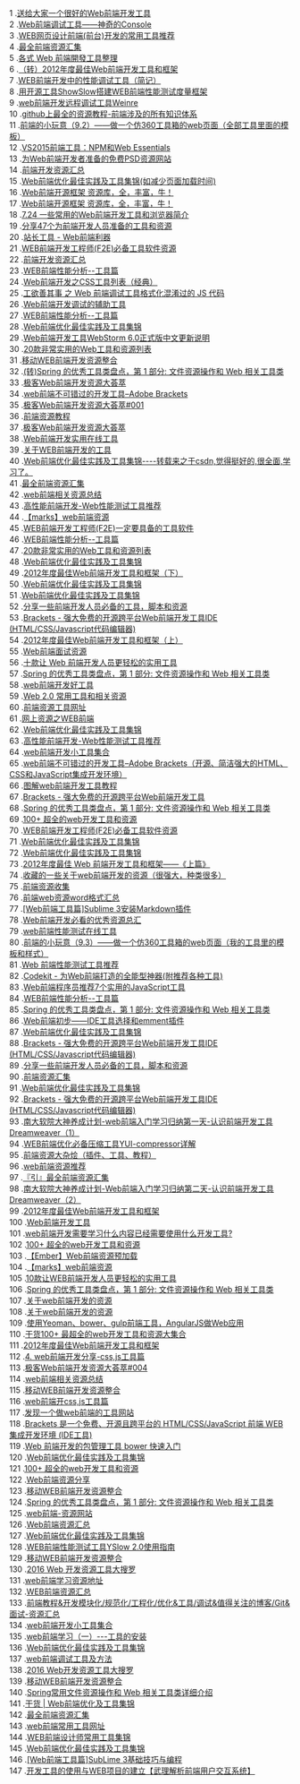 1 .[送给大家一个很好的Web前端开发工具](http://blog.csdn.net/aofengdaxia/article/details/18910555?locationNum=1&fps=1)  
2 .[Web前端调试工具——神奇的Console](http://blog.csdn.net/zwk626542417/article/details/42245047?locationNum=13&fps=1)  
3 .[WEB网页设计前端(前台)开发的常用工具推荐](http://blog.csdn.net/black_ben/article/details/5532997?locationNum=13&fps=1)  
4 .[最全前端资源汇集](http://blog.csdn.net/yuexianchang/article/details/51188309?locationNum=3&fps=1)  
5 .[各式 Web 前端開發工具整理](http://blog.csdn.net/wireless_com/article/details/16842873?locationNum=5&fps=1)  
6 .[（转）2012年度最佳Web前端开发工具和框架](http://blog.csdn.net/C_mihoo/article/details/10733871?locationNum=2&fps=1)  
7 .[WEB前端开发中的性能调试工具（简记）](http://blog.csdn.net/cuixiping/article/details/6275087?locationNum=2&fps=1)  
8 .[用开源工具ShowSlow搭建WEB前端性能测试度量框架](http://blog.csdn.net/Testing_is_believing/article/details/6993760?locationNum=10&fps=1)  
9 .[web前端开发远程调试工具Weinre](http://blog.csdn.net/FuDesign2008/article/details/7617481?locationNum=13&fps=1)  
10 .[github上最全的资源教程-前端涉及的所有知识体系](http://blog.csdn.net/qq_34348873/article/details/52572008?locationNum=1&fps=1)  
11 .[前端的小玩意（9.2）——做一个仿360工具箱的web页面（全部工具里面的模板）](http://blog.csdn.net/qq20004604/article/details/52226223?locationNum=4&fps=1)  
12 .[VS2015前端工具：NPM和Web Essentials](http://blog.csdn.net/wyqlxy/article/details/47297945?locationNum=7&fps=1)  
13 .[为Web前端开发者准备的免费PSD资源网站](http://blog.csdn.net/Iamduoluo/article/details/8043612?locationNum=4&fps=1)  
14 .[前端开发资源汇总](http://blog.csdn.net/u011461420/article/details/51853748?locationNum=2&fps=1)  
15 .[Web前端优化最佳实践及工具集锦(如减少页面加载时间)](http://blog.csdn.net/qq_17767355/article/details/51057239?locationNum=7&fps=1)  
16 .[Web前端开源框架 资源库，全，丰富，牛！](http://blog.csdn.net/feiying008/article/details/43966565?locationNum=15&fps=1)  
17 .[Web前端开源框架 资源库，全，丰富，牛！](http://blog.csdn.net/feiying008/article/details/43966565?locationNum=1&fps=1)  
18 .[7.24 一些常用的Web前端开发工具和浏览器简介](http://blog.csdn.net/RookieRocket/article/details/38079821?locationNum=9&fps=1)  
19 .[分享47个为前端开发人员准备的工具和资源](http://blog.csdn.net/Tizian/article/details/7864294?locationNum=9&fps=1)  
20 .[站长工具 - Web前端利器](http://blog.csdn.net/bbirdsky/article/details/8861872?locationNum=12&fps=1)  
21 .[WEB前端开发工程师(F2E)必备工具软件资源](http://blog.csdn.net/lvjin110/article/details/37913625?locationNum=7&fps=1)  
22 .[前端开发资源汇总](http://blog.csdn.net/github_34419871/article/details/51986853?locationNum=5&fps=1)  
23 .[WEB前端性能分析--工具篇](http://blog.csdn.net/hualusiyu/article/details/10585359?locationNum=12&fps=1)  
24 .[Web前端开发之CSS工具列表（经典）](http://blog.csdn.net/byygyy/article/details/5497797?locationNum=1&fps=1)  
25 .[工欲善其事 之 Web 前端调试工具格式化混淆过的 JS 代码](http://blog.csdn.net/sleks/article/details/37565983?locationNum=15&fps=1)  
26 .[Web前端开发调试的辅助工具](http://blog.csdn.net/eengel/article/details/15809719?locationNum=7&fps=1)  
27 .[WEB前端性能分析--工具篇](http://blog.csdn.net/yanping_ren/article/details/12025297?locationNum=13&fps=1)  
28 .[Web前端优化最佳实践及工具集锦](http://blog.csdn.net/Dracotianlong/article/details/12008621?locationNum=3&fps=1)  
29 .[Web前端开发工具WebStorm 6.0正式版中文更新说明](http://blog.csdn.net/twinkletwinklelittle/article/details/9129617?locationNum=4&fps=1)  
30 .[20款非常实用的Web工具和资源列表](http://blog.csdn.net/caihongshijie6/article/details/8840848?locationNum=12&fps=1)  
31 .[移动WEB前端开发资源整合](http://blog.csdn.net/shimadongxue/article/details/51955892?locationNum=6&fps=1)  
32 .[(转)Spring 的优秀工具类盘点，第 1 部分: 文件资源操作和 Web 相关工具类](http://blog.csdn.net/zealVampire/article/details/1755986?locationNum=14&fps=1)  
33 .[极客Web前端开发资源大荟萃](http://blog.csdn.net/jjfat/article/details/38845329?locationNum=4&fps=1)  
34 .[web前端不可错过的开发工具–Adobe Brackets](http://blog.csdn.net/txl16211/article/details/37070321?locationNum=8&fps=1)  
35 .[极客Web前端开发资源大荟萃#001](http://blog.csdn.net/jjfat/article/details/38388519?locationNum=5&fps=1)  
36 .[前端资源教程](http://blog.csdn.net/cengjingcanghai123/article/details/50942821?locationNum=14&fps=1)  
37 .[极客Web前端开发资源大荟萃](http://blog.csdn.net/jjfat/article/details/39181433?locationNum=9&fps=1)  
38 .[Web前端开发实用在线工具](http://blog.csdn.net/tigerdsh/article/details/8871253?locationNum=1&fps=1)  
39 .[关于WEB前端开发的工具](http://blog.csdn.net/txl16211/article/details/37069833?locationNum=5&fps=1)  
40 .[Web前端优化最佳实践及工具集锦----转载来之于csdn,觉得挺好的,很全面,学习了。](http://blog.csdn.net/ltylove2007/article/details/12019739?locationNum=5&fps=1)  
41 .[最全前端资源汇集](http://blog.csdn.net/zgrkaka/article/details/51535518?locationNum=9&fps=1)  
42 .[web前端相关资源总结](http://blog.csdn.net/zhengyinhui100/article/details/8207140?locationNum=1&fps=1)  
43 .[高性能前端开发-Web性能测试工具推荐](http://blog.csdn.net/mengxianhua/article/details/9412143?locationNum=13&fps=1)  
44 .[【marks】web前端资源](http://blog.csdn.net/u010698554/article/details/20643883?locationNum=15&fps=1)  
45 .[WEB前端开发工程师(F2E)一定要具备的工具软件](http://blog.csdn.net/dh20156/article/details/4100061?locationNum=12&fps=1)  
46 .[WEB前端性能分析--工具篇](http://blog.csdn.net/u011648042/article/details/16827741?locationNum=3&fps=1)  
47 .[20款非常实用的Web工具和资源列表](http://blog.csdn.net/liuyixin01/article/details/8839989?locationNum=11&fps=1)  
48 .[Web前端优化最佳实践及工具集锦](http://blog.csdn.net/zzzkk2009/article/details/11961335?locationNum=6&fps=1)  
49 .[2012年度最佳Web前端开发工具和框架（下）](http://blog.csdn.net/rxr1st/article/details/8469573?locationNum=8&fps=1)  
50 .[Web前端优化最佳实践及工具集锦](http://blog.csdn.net/u011278496/article/details/19603839?locationNum=4&fps=1)  
51 .[Web前端优化最佳实践及工具集锦](http://blog.csdn.net/dongtianlaile/article/details/12052303?locationNum=5&fps=1)  
52 .[分享一些前端开发人员必备的工具，脚本和资源](http://blog.csdn.net/jjfat/article/details/7834884?locationNum=11&fps=1)  
53 .[Brackets - 强大免费的开源跨平台Web前端开发工具IDE (HTML/CSS/Javascript代码编辑器)](http://blog.csdn.net/pandora_GL/article/details/40619693?locationNum=7&fps=1)  
54 .[2012年度最佳Web前端开发工具和框架（上）](http://blog.csdn.net/rxr1st/article/details/8469524?locationNum=4&fps=1)  
55 .[Web前端面试资源](http://blog.csdn.net/zxy9602/article/details/50791040?locationNum=10&fps=1)  
56 .[十款让 Web 前端开发人员更轻松的实用工具](http://blog.csdn.net/u010495838/article/details/19082547?locationNum=11&fps=1)  
57 .[Spring 的优秀工具类盘点，第 1 部分: 文件资源操作和 Web 相关工具类](http://blog.csdn.net/joliny/article/details/1757050?locationNum=1&fps=1)  
58 .[web前端开发好工具](http://blog.csdn.net/zhongjling/article/details/22526687?locationNum=1&fps=1)  
59 .[Web 2.0 常用工具和相关资源](http://blog.csdn.net/szg3827/article/details/4803891?locationNum=10&fps=1)  
60 .[前端资源工具网址](http://blog.csdn.net/u012193330/article/details/42774725?locationNum=7&fps=1)  
61 .[网上资源之WEB前端](http://blog.csdn.net/zhangjie617/article/details/6651923?locationNum=8&fps=1)  
62 .[Web前端优化最佳实践及工具集锦](http://blog.csdn.net/boluobn/article/details/11953449?locationNum=8&fps=1)  
63 .[高性能前端开发-Web性能测试工具推荐](http://blog.csdn.net/wlzzliang/article/details/9420057?locationNum=1&fps=1)  
64 .[web前端开发小工具集合](http://blog.csdn.net/kingo0/article/details/52021272?locationNum=8&fps=1)  
65 .[web前端不可错过的开发工具–Adobe Brackets（开源、简洁强大的HTML、CSS和JavaScript集成开发环境）](http://blog.csdn.net/u012124764/article/details/44195413?locationNum=6&fps=1)  
66 .[图解web前端开发工具教程](http://blog.csdn.net/bcbobo21cn/article/details/44062415?locationNum=3&fps=1)  
67 .[Brackets - 强大免费的开源跨平台Web前端开发工具](http://blog.csdn.net/hsany330/article/details/20070091?locationNum=11&fps=1)  
68 .[Spring 的优秀工具类盘点，第 1 部分: 文件资源操作和 Web 相关工具类](http://blog.csdn.net/seng3018/article/details/6688469?locationNum=6&fps=1)  
69 .[100+ 超全的web开发工具和资源](http://blog.csdn.net/wd_cloud/article/details/52237421?locationNum=11&fps=1)  
70 .[WEB前端开发工程师(F2E)必备工具软件资源](http://blog.csdn.net/daixh/article/details/4795588?locationNum=6&fps=1)  
71 .[Web前端优化最佳实践及工具集锦](http://blog.csdn.net/priestmoon/article/details/11999485?locationNum=13&fps=1)  
72 .[Web前端优化最佳实践及工具集锦](http://blog.csdn.net/ASD1415926/article/details/12526361?locationNum=12&fps=1)  
73 .[2012年度最佳 Web 前端开发工具和框架——《上篇》](http://blog.csdn.net/Tizian/article/details/8471848?locationNum=15&fps=1)  
74 .[收藏的一些关于web前端开发的资源（很强大，种类很多）](http://blog.csdn.net/IT_xiaohong/article/details/7174430?locationNum=2&fps=1)  
75 .[前端资源收集](http://blog.csdn.net/u012263973/article/details/44877627?locationNum=6&fps=1)  
76 .[前端web资源word格式汇总](http://blog.csdn.net/qq20004604/article/details/52137865?locationNum=12&fps=1)  
77 .[[Web前端工具篇]Sublime 3安装Markdown插件](http://blog.csdn.net/u011195398/article/details/52236757?locationNum=7&fps=1)  
78 .[Web前端开发必看的优秀资源总汇](http://blog.csdn.net/yu829/article/details/6640509?locationNum=7&fps=1)  
79 .[web前端性能测试在线工具](http://blog.csdn.net/aovenus/article/details/51591074?locationNum=6&fps=1)  
80 .[前端的小玩意（9.3）——做一个仿360工具箱的web页面（我的工具里的模板和样式）](http://blog.csdn.net/qq20004604/article/details/52235854?locationNum=15&fps=1)  
81 .[Web 前端性能测试工具推荐](http://blog.csdn.net/leonlee985/article/details/40583857?locationNum=14&fps=1)  
82 .[Codekit - 为Web前端打造的全能型神器(附推荐各种工具)](http://blog.csdn.net/TMXK0918/article/details/42455583?locationNum=10&fps=1)  
83 .[Web前端程序员推荐7个实用的JavaScript工具](http://blog.csdn.net/coco510/article/details/51463141?locationNum=9&fps=1)  
84 .[WEB前端性能分析--工具篇](http://blog.csdn.net/lijunlinlijunlin/article/details/41158437?locationNum=5&fps=1)  
85 .[Spring 的优秀工具类盘点，第 1 部分: 文件资源操作和 Web 相关工具类](http://blog.csdn.net/zhujyy110/article/details/8162075?locationNum=10&fps=1)  
86 .[Web前端初步——IDE工具选择和emment插件](http://blog.csdn.net/qq_26864077/article/details/51213250?locationNum=2&fps=1)  
87 .[Web前端优化最佳实践及工具集锦](http://blog.csdn.net/arron1118/article/details/12060801?locationNum=9&fps=1)  
88 .[Brackets - 强大免费的开源跨平台Web前端开发工具IDE (HTML/CSS/Javascript代码编辑器)](http://blog.csdn.net/u014203123/article/details/21476851?locationNum=6&fps=1)  
89 .[分享一些前端开发人员必备的工具，脚本和资源](http://blog.csdn.net/xusongsong520/article/details/7837052?locationNum=6&fps=1)  
90 .[前端资源汇集](http://blog.csdn.net/ssisse/article/details/51542831?locationNum=2&fps=1)  
91 .[Web前端优化最佳实践及工具集锦](http://blog.csdn.net/qq741997129/article/details/28635709?locationNum=7&fps=1)  
92 .[Brackets - 强大免费的开源跨平台Web前端开发工具IDE (HTML/CSS/Javascript代码编辑器)](http://blog.csdn.net/wgllz/article/details/46433149?locationNum=5&fps=1)  
93 .[南大软院大神养成计划-web前端入门学习归纳第一天-认识前端开发工具Dreamweaver（1）](http://blog.csdn.net/zhouhanyuxi/article/details/49873093?locationNum=8&fps=1)  
94 .[WEB前端优化必备压缩工具YUI-compressor详解](http://blog.csdn.net/baidu_25343343/article/details/53396756?locationNum=10&fps=1)  
95 .[前端资源大杂烩（插件、工具、教程）](http://blog.csdn.net/JunBo_Song/article/details/52194090?locationNum=3&fps=1)  
96 .[web前端资源推荐](http://blog.csdn.net/hmy1106/article/details/45667683?locationNum=6&fps=1)  
97 .[『引』最全前端资源汇集](http://blog.csdn.net/lyb0924/article/details/51544585?locationNum=8&fps=1)  
98 .[南大软院大神养成计划-Web前端入门学习归纳第二天-认识前端开发工具Dreamweaver（2）](http://blog.csdn.net/zhouhanyuxi/article/details/49894909?locationNum=11&fps=1)  
99 .[2012年度最佳Web前端开发工具和框架](http://blog.csdn.net/liu515714312/article/details/29644889?locationNum=11&fps=1)  
100 .[Web前端开发工具](http://blog.csdn.net/sqzhao/article/details/47314733?locationNum=14&fps=1)  
101 .[web前端开发需要学习什么内容已经需要使用什么开发工具?](http://blog.csdn.net/slieng12571/article/details/47376211?locationNum=12&fps=1)  
102 .[100+ 超全的web开发工具和资源](http://blog.csdn.net/u010820135/article/details/51627732?locationNum=4&fps=1)  
103 .[【Ember】Web前端资源预加载](http://blog.csdn.net/taniqng/article/details/41893977?locationNum=13&fps=1)  
104 .[【marks】web前端资源](http://blog.csdn.net/zheng963/article/details/48439257?locationNum=12&fps=1)  
105 .[10款让WEB前端开发人员更轻松的实用工具](http://blog.csdn.net/iso_wsy/article/details/51555513?locationNum=10&fps=1)  
106 .[Spring 的优秀工具类盘点，第 1 部分: 文件资源操作和 Web 相关工具类](http://blog.csdn.net/wttyzy/article/details/45042833?locationNum=4&fps=1)  
107 .[关于web前端开发的资源](http://blog.csdn.net/dongdgh/article/details/6765613?locationNum=15&fps=1)  
108 .[关于web前端开发的资源](http://blog.csdn.net/dongdgh/article/details/6765613?locationNum=1&fps=1)  
109 .[使用Yeoman、bower、gulp前端工具，AngularJS做Web应用](http://blog.csdn.net/hanjiyu/article/details/53218493?locationNum=14&fps=1)  
110 .[干货100+ 最超全的web开发工具和资源大集合](http://blog.csdn.net/u011001084/article/details/52471586?locationNum=15&fps=1)  
111 .[2012年度最佳Web前端开发工具和框架](http://blog.csdn.net/chens616/article/details/8652601?locationNum=3&fps=1)  
112 .[4. web前端开发分享-css,js工具篇](http://blog.csdn.net/sin544260/article/details/46311741?locationNum=15&fps=1)  
113 .[极客Web前端开发资源大荟萃#004](http://blog.csdn.net/formyth/article/details/42457251?locationNum=10&fps=1)  
114 .[web前端相关资源总结](http://blog.csdn.net/silent527/article/details/8214599?locationNum=11&fps=1)  
115 .[移动WEB前端开发资源整合](http://blog.csdn.net/lloyvhe/article/details/50082425?locationNum=4&fps=1)  
116 .[web前端开css,js工具篇](http://blog.csdn.net/haluoluo211/article/details/51336462?locationNum=12&fps=1)  
117 .[发现一个做web前端的工具网站](http://blog.csdn.net/dingxu_ren/article/details/49021763?locationNum=4&fps=1)  
118 .[Brackets 是一个免费、开源且跨平台的 HTML/CSS/JavaScript 前端 WEB 集成开发环境 (IDE工具)](http://blog.csdn.net/autumn20080101/article/details/53171326?locationNum=12&fps=1)  
119 .[Web 前端开发的包管理工具 bower 快速入门](http://blog.csdn.net/qq_34482827/article/details/51657431?locationNum=2&fps=1)  
120 .[Web前端优化最佳实践及工具集锦](http://blog.csdn.net/chengnuo628/article/details/51207311?locationNum=3&fps=1)  
121 .[100+ 超全的web开发工具和资源](http://blog.csdn.net/limuzi13/article/details/51545045?locationNum=9&fps=1)  
122 .[Web前端资源分享](http://blog.csdn.net/qian_xiaona/article/details/49621729?locationNum=2&fps=1)  
123 .[移动WEB前端开发资源整合](http://blog.csdn.net/canglingyue/article/details/49780419?locationNum=14&fps=1)  
124 .[Spring 的优秀工具类盘点，第 1 部分: 文件资源操作和 Web 相关工具类](http://blog.csdn.net/u011461420/article/details/51213492?locationNum=2&fps=1)  
125 .[web前端-资源网站](http://blog.csdn.net/zhengge791254521/article/details/48491097?locationNum=5&fps=1)  
126 .[Web前端资源汇总](http://blog.csdn.net/imail2016/article/details/51764087?locationNum=7&fps=1)  
127 .[Web前端优化最佳实践及工具集锦](http://blog.csdn.net/Wisdom_Qiu/article/details/53054312?locationNum=5&fps=1)  
128 .[WEB前端性能测试工具YSlow 2.0使用指南](http://blog.csdn.net/cc297322716/article/details/52505067?locationNum=2&fps=1)  
129 .[移动WEB前端开发资源整合](http://blog.csdn.net/lzsddff/article/details/49946279?locationNum=10&fps=1)  
130 .[2016 Web 开发资源工具大搜罗](http://blog.csdn.net/u012598110/article/details/52763742?locationNum=10&fps=1)  
131 .[web前端学习资源地址](http://blog.csdn.net/u011313703/article/details/50496417?locationNum=3&fps=1)  
132 .[WEB前端资源汇总](http://blog.csdn.net/ThePromonkeyOf_HeLuo/article/details/52928152?locationNum=13&fps=1)  
133 .[前端教程&开发模块化/规范化/工程化/优化&工具/调试&值得关注的博客/Git&面试-资源汇总](http://blog.csdn.net/java_goodstudy/article/details/53166713?locationNum=3&fps=1)  
134 .[web前端开发小工具集合](http://blog.csdn.net/MyUserAndWuBin/article/details/52022285?locationNum=14&fps=1)  
135 .[web前端学习（一）---工具的安装](http://blog.csdn.net/ihaveFilter/article/details/47067869?locationNum=3&fps=1)  
136 .[Web前端优化最佳实践及工具集锦](http://blog.csdn.net/zhangyuan19880606/article/details/51482891?locationNum=11&fps=1)  
137 .[web前端调试工具及方法](http://blog.csdn.net/zhaolisha9232/article/details/51085196?locationNum=9&fps=1)  
138 .[2016 Web开发资源工具大搜罗](http://blog.csdn.net/h416756139/article/details/53078539?locationNum=9&fps=1)  
139 .[移动WEB前端开发资源整合](http://blog.csdn.net/u013037111/article/details/51597016?locationNum=14&fps=1)  
140 .[Spring常用文件资源操作和 Web 相关工具类详细介绍](http://blog.csdn.net/cnctcom/article/details/53437352?locationNum=11&fps=1)  
141 .[干货 | Web前端优化及工具集锦](http://blog.csdn.net/lilythy2016/article/details/52858277?locationNum=8&fps=1)  
142 .[最全前端资源汇集](http://blog.csdn.net/u010008303/article/details/52934176?locationNum=13&fps=1)  
143 .[web前端常用工具网址](http://blog.csdn.net/Manarola/article/details/51920016?locationNum=14&fps=1)  
144 .[WEB前端设计师常用工具集锦](http://blog.csdn.net/snow_fly_fly/article/details/48686849?locationNum=8&fps=1)  
145 .[Web前端优化最佳实践及工具集锦](http://blog.csdn.net/summerkxy/article/details/52483915?locationNum=15&fps=1)  
146 .[[Web前端工具篇]SubLime 3基础技巧与编程](http://blog.csdn.net/u011195398/article/details/52238626?locationNum=8&fps=1)  
147 .[开发工具的使用与WEB项目的建立【武理解析前端用户交互系统】](http://blog.csdn.net/fujiaxiaoshao/article/details/53834727?locationNum=9&fps=1)  
